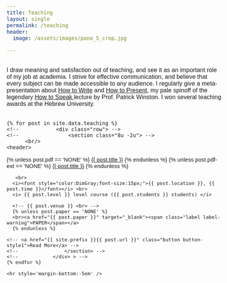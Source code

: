 ```yaml
---
title: Teaching
layout: single
permalink: /teaching
header:
  image: /assets/images/pano_5_crop.jpg

---
```


<!-- Main -->
<head>
  <meta name="viewport" content="width=device-width, initial-scale=1">
  <link rel="stylesheet" href="https://maxcdn.bootstrapcdn.com/bootstrap/3.3.7/css/bootstrap.min.css">
  <script src="https://ajax.googleapis.com/ajax/libs/jquery/3.1.1/jquery.min.js"></script>
  <script src="https://maxcdn.bootstrapcdn.com/bootstrap/3.3.7/js/bootstrap.min.js"></script>

<style>
        body {
           font-size: 16px !important;
           color: #2020131;
           font-family: Nunito, sans-serif;
         }
         h3 {
           font-size: 20px;                   
         }
         h2 {
           font-size: 22px;
         }
         h1 {
           font-size: 24px;
         }
  </style>
         
         

</head>
<br>
I draw meaning and satisfaction out of teaching, and see it as an important role of my job at academia.
I strive for effective communication, and believe that every subject can be made accessible to any audience. I regularly give a meta-presentation about <a href= "https://docs.google.com/presentation/d/1pEYlINlYdTUIBViRKEQrU3-ecGxeO5adsdaMQEobAE6ri2iE/edit?usp=sharing">How to Write</a> and <a href="https://docs.google.com/presentation/d/1LkZF2zVoV9oJYxt4S48uWwy7qwRRAvJyPwDI27UbpKE/edit?usp=sharing">How to Present</a>, my pale spinoff of the legendary <a href="https://youtu.be/Unzc731iCUY?si=uRG9qqFLtq4AMDYn">How to Speak </a> lecture by Prof. Patrick Winston.
I won several teaching awards at the Hebrew University.

<div id="main">
  <div id="content" class="container">

<br>



    {% for post in site.data.teaching %}
    <!-- 			<div class="row"> -->
    <!--				<section class="8u -2u"> -->
          <br/>
    <header>
<font style="font-weight:500;font-size:15px">

<div>
<p>
        {% unless post.pdf == 'NONE' %}
        <a href="/assets/invited_talks/{{ post.base }}/{{ post.pdf }}">{{ post.title }}</a>
        {% endunless %}
        {% unless post.pdf-ext == 'NONE' %}
        <a href="{{ post.pdf-ext }}">{{ post.title }}</a>
        {% endunless %}

       <br>
      <i><font style="color:DimGray;font-size:15px;">{{ post.location }}, {{ post.time }}</font></i> <br>
      <i> {{ post.level }} level course ({{ post.students }} students) </i>

      <!-- {{ post.venue }} <br> -->
      {% unless post.paper == 'NONE' %}
      <br><a href="{{ post.paper }}" target="_blank"><span class="label label-warning">PAPER</span></a>
      {% endunless %}

</p>
</div>

    <!-- <a href="{{ site.prefix }}{{ post.url }}" class="button button-style1">Read More</a> -->
    <!--				</section> -->
    <!--			</div> > -->
    {% endfor %}

    <hr style='margin-bottom:-5em' />

  
